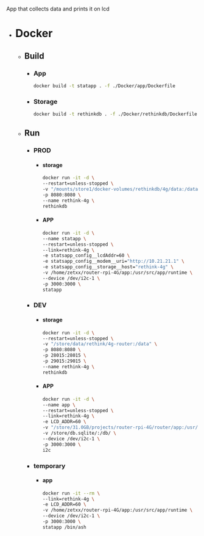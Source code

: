 App that collects data and prints it on lcd

+ # Docker
  + ## Build
    - ### App
      ```bash
      docker build -t statapp . -f ./Docker/app/Dockerfile
      ```
    - ### Storage
      ```bash
      docker build -t rethinkdb . -f ./Docker/rethinkdb/Dockerfile
      ```
  + ## Run
    + ### PROD
      - #### storage
        ```bash
        docker run -it -d \
        --restart=unless-stopped \
        -v "/mounts/store1/docker-volumes/rethinkdb/4g/data:/data" \
        -p 8080:8080 \
        --name rethink-4g \
        rethinkdb
        ```
      - #### APP
        ```bash
        docker run -it -d \
        --name statapp \
        --restart=unless-stopped \
        --link=rethink-4g \
        -e statsapp_config__lcdAddr=60 \
        -e statsapp_config__modem__uri="http://10.21.21.1" \
        -e statsapp_config__storage__host="rethink-4g" \
        -v /home/zetxx/router-rpi-4G/app:/usr/src/app/runtime \
        --device /dev/i2c-1 \
        -p 3000:3000 \
        statapp
        ```
    + ### DEV
      - #### storage
        ```bash
        docker run -it -d \
        --restart=unless-stopped \
        -v "/store/data/rethink/4g-router:/data" \
        -p 8080:8080 \
        -p 28015:28015 \
        -p 29015:29015 \
        --name rethink-4g \
        rethinkdb
        ```
      - #### APP
        ```bash
        docker run -it -d \
        --name app \
        --restart=unless-stopped \
        --link=rethink-4g \
        -e LCD_ADDR=60 \
        -v "/store/31.0GB/projects/router-rpi-4G/router/app:/usr/src/app/runtime" \
        -v /store/db.sqlite/:/db/ \
        --device /dev/i2c-1 \
        -p 3000:3000 \
        i2c
        ```

    + ### temporary
      - #### app
        ```bash
        docker run -it --rm \
        --link=rethink-4g \
        -e LCD_ADDR=60 \
        -v /home/zetxx/router-rpi-4G/app:/usr/src/app/runtime \
        --device /dev/i2c-1 \
        -p 3000:3000 \
        statapp /bin/ash
        ```
